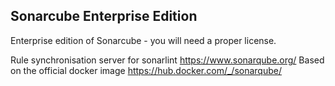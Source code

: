 ## Sonarcube Enterprise Edition

Enterprise edition of Sonarcube - you will need a proper license.

Rule synchronisation server for sonarlint https://www.sonarqube.org/
Based on the official docker image https://hub.docker.com/_/sonarqube/

